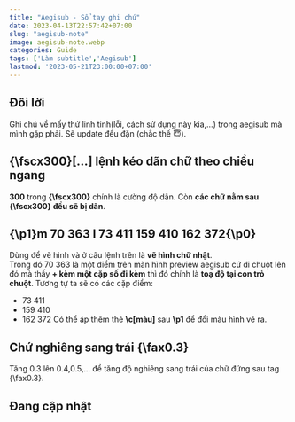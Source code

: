```yaml
---
title: "Aegisub - Sổ tay ghi chú"
date: 2023-04-13T22:57:42+07:00
slug: "aegisub-note"
image: aegisub-note.webp
categories: Guide
tags: ['Làm subtitle','Aegisub']
lastmod: '2023-05-21T23:00:00+07:00'
---
```

## Đôi lời   
Ghi chú về mấy thứ linh tinh(lỗi, cách sử dụng này kia,...) trong aegisub mà mình gặp phải. Sẽ update đều đặn (chắc thế 😇).   
## {\fscx300}[...] lệnh kéo dãn chữ theo chiều ngang
**300** trong **{\fscx300}** chính là cường độ dãn. Còn **các chữ nằm sau {\fscx300} đều sẽ bị dãn**. 
## {\p1}m 70 363 l 73 411 159 410 162 372{\p0}
Dùng để vẽ hình và ở câu lệnh trên là **vẽ hình chữ nhật**.   
Trong đó 70 363 là một điểm trên màn hình preview aegisub cứ di chuột lên đó mà thấy **+ kèm một cặp số đi kèm** thì đó chính là **toạ độ tại con trỏ chuột**.
Tương tự ta sẽ có các cặp điểm:
- 73 411
- 159 410
- 162 372
Có thể áp thêm thẻ **\c[màu]** sau **\p1** để đổi màu hình vẽ ra.   
## Chứ nghiêng sang trái {\fax0.3}  
Tăng 0.3 lên 0.4,0.5,... để tăng độ nghiêng sang trái của chữ đứng sau tag {\fax0.3}.
## Đang cập nhật   
